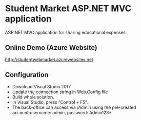 Student Market ASP.NET MVC application
====================================

ASP.NET MVC application for sharing educational expenses

Online Demo (Azure Website)
-------------

http://studentwebmarket.azurewebsites.net


Configuration
-------------

<ul>
  <li>Download Visual Studio 2017</li>
  <li>Update the connection string in Web.Config file</li>
  <li>Build whole solution.</li>
  <li>In Visual Studio, press "Control + F5".</li>
  <li>The back-office can access via /Admin using the pre-created account:username: admin, password: Admin123*</li>
</ul> 
 

